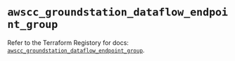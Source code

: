 # `awscc_groundstation_dataflow_endpoint_group`

Refer to the Terraform Registory for docs: [`awscc_groundstation_dataflow_endpoint_group`](https://registry.terraform.io/providers/hashicorp/awscc/0.70.0/docs/resources/groundstation_dataflow_endpoint_group).

